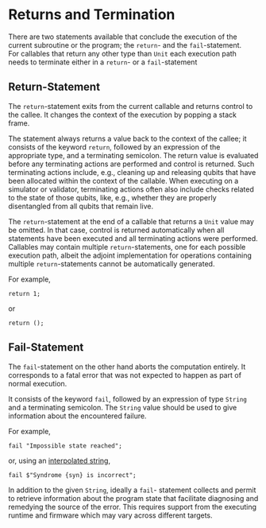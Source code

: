# Returns and Termination

There are two statements available that conclude the execution of the current subroutine or the program; the `return`- and the `fail`-statement.  
For callables that return any other type than `Unit` each execution path needs to terminate either in a `return`- or a `fail`-statement

## Return-Statement

The `return`-statement exits from the current callable and returns control to the callee. It changes the context of the execution by popping a stack frame. 

The statement always returns a value back to the context of the callee; it consists of the keyword `return`, followed by an expression of the appropriate type, and a terminating semicolon. The return value is evaluated before any terminating actions are performed and control is returned. Such terminating actions include, e.g., cleaning up and releasing qubits that have been allocated within the context of the callable. When executing on a simulator or validator, terminating actions often also include checks related to the state of those qubits, like, e.g., whether they are properly disentangled from all qubits that remain live. 

The `return`-statement at the end of a callable that returns a `Unit` value may be omitted. In that case, control is returned automatically when all statements have been executed and all terminating actions were performed. Callables may contain multiple `return`-statements, one for each possible execution path, albeit the adjoint implementation for operations containing multiple `return`-statements cannot be automatically generated. 

For example,
```qsharp
return 1;
```
or 
```qsharp
return ();
```

## Fail-Statement

The `fail`-statement on the other hand aborts the computation entirely. It corresponds to a fatal error that was not expected to happen as part of normal execution. 

It consists of the keyword `fail`, followed by an expression of type `String` and a terminating semicolon.
The `String` value should be used to give information about the encountered failure.

For example,
```qsharp
fail "Impossible state reached";
```
or, using an [interpolated string](https://github.com/microsoft/qsharp-language/blob/main/Specifications/Language/3_Expressions/ValueLiterals.md#string-literals),
```qsharp
fail $"Syndrome {syn} is incorrect";
```

In addition to the given `String`, ideally a `fail`- statement collects and permit to retrieve information about the program state that facilitate diagnosing and remedying the source of the error. This requires support from the executing runtime and firmware which may vary across different targets. 

